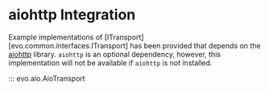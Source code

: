 # aiohttp Integration

Example implementations of [ITransport][evo.common.interfaces.ITransport] has been provided that depends on the
[aiohttp](https://docs.aiohttp.org/en/stable/) library. `aiohttp` is an optional dependency, however, this implementation will not be available if `aiohttp` is not installed.

::: evo.aio.AioTransport
